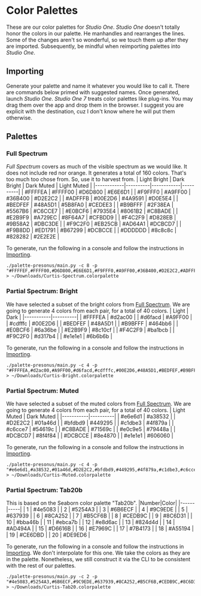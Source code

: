 # Color Palettes
These are our color palettes for *Studio One*. *Studio One* doesn't totally honor the colors in our palette. He manhandles and rearranges the lines. Some of the changes aren't so wonderful, so we touch them up after they are imported. Subsequently, be mindful when reimporting palettes into *Studio One*.

## Importing
Generate your palette and name it whatever you would like to call it. There are commands below primed with suggested names. Once generated, launch *Studio One*. *Studio One 7* treats color palettes like plug-ins. You may drag them over the app and drop them in the browser. I suggest you are explicit with the destination, cuz I don't know where he will put them otherwise.

## Palettes

### Full Spectrum
*Full Spectrum* covers as much of the visible spectrum as we would like. It does not include red nor orange. It generates a total of 160 colors. That's too much too chose from. So, use it to harvest from.
| Light Bright | Dark Bright | Dark Muted | Light Muted |
|------------|----------|------------|----------|
| #FFFFEA | #FFFF00 | #D6D800 | #E6E6D1 |
| #F9FFF0 | #A9FF00 | #36B400 | #D2E2C2 |
| #ADFFFB | #00E2D6 | #4A9591 | #D0E5E4 |
| #BEDFEF | #48A5D1 | #5B8FA0 | #CEDEE3 |
| #B9BFFF | #2F38EA | #5567B6 | #C6CCE7 |
| #E0BCF6 | #7935E4 | #8061B2 | #C8BADE |
| #E2B9F9 | #A729EC | #8F64A7 | #CFBDD9 |
| #F4C2F9 | #D828EB | #9B58A2 | #DBC3DE |
| #F9C2F0 | #EB25CB | #AD64A1 | #DCBCD7 |
| #F9B8DD | #ED1791 | #B67299 | #DCBCCE |
| #DDDDDD | #8c8c8c | #828282 | #2E2E2E |


To generate, run the following in a console and follow the instructions in [Importing](#importing).
```
./palette-presonus/main.py -c 8 -p "#FFFFEF,#FFFF00,#D6D800,#E6E6D1,#F9FFF0,#A9FF00,#36B400,#D2E2C2,#ADFFFB,#00E2D6,#4A9591,#D0E5E4,#BEDFEF,#48A5D1,#5B8FA0,#CEDEE3,#B9BFFF,#2F38EA,#5567B6,#C6CCE7,#E0BCF6,#7935E4,#8061B2,#C8BADE,#E2B9F9,#A729EC,#8F64A7,#CFBDD9,#F4C2F9,#D828EB,#9B58A2,#DBC3DE,#F9C2F0,#EB25CB,#AD64A1,#DCBCD7,#F9B8DD,#ED1791,#B67299,#DCBCCE,#DDDDDD,#8c8c8c,#828282,#2E2E2E" > ~/Downloads/Curtis-Spectrum.colorpalette
```

### Partial Spectrum: Bright
We have selected a subset of the bright colors from [Full Spectrum](#full-spectrum). We are going to generate 4 colors from each pair, for a total of 40 colors.
| Light | Dark |
|-----------|----------|
| #FFFFEA | #d2ac00 |
| #d6facd | #A9FF00 |
| #cdfffc | #00E2D6 |
| #BEDFEF | #48A5D1 |
| #B9BFFF | #464bb6 |
| #E0BCF6 | #6a36be |
| #E2B9F9 | #8c10cf |
| #F4C2F9 | #ba1bcb |
| #F9C2F0 | #d317b4 |
| #e1e1e1 | #6b6b6b |


To generate, run the following in a console and follow the instructions in [Importing](#importing).
```
./palette-presonus/main.py -c 4 -p "#FFFFEA,#d2ac00,#A9FF00,#d6facd,#cdfffc,#00E2D6,#48A5D1,#BEDFEF,#B9BFFF,#464bb6,#6a36be,#E0BCF6,#E2B9F9,#8c10cf,#ba1bcb,#F4C2F9,#F9C2F0,#d317b4,#6b6b6b,#e1e1e1" > ~/Downloads/Curtis-Bright.colorpalette
```

### Partial Spectrum: Muted
We have selected a subset of the muted colors from [Full Spectrum](#full-spectrum). We are going to generate 4 colors from each pair, for a total of 40 colors.
| Light Muted | Dark Muted |
|-----------|----------|
| #e6e6d1 | #a38532 |
| #D2E2C2 | #01a46d |
| #bfdbd9 | #449295 |
| #c1dbe3 | #4f879a |
| #c6cce7 | #54619c |
| #C8BADE | #71569c |
| #e0c9e5 | #79448a |
| #DCBCD7 | #8f4f84 |
| #DCBCCE | #8e4870 |
| #e1e1e1 | #606060 |

To generate, run the following in a console and follow the instructions in [Importing](#importing).
```
./palette-presonus/main.py -c 4 -p "#e6e6d1,#a38532,#01a46d,#D2E2C2,#bfdbd9,#449295,#4f879a,#c1dbe3,#c6cce7,#54619c,#71569c,#C8BADE,#e0c9e5,#79448a,#8f4f84,#DCBCD7,#DCBCCE,#8e4870,#606060,#e1e1e1" > ~/Downloads/Curtis-Muted.colorpalette
```

### Partial Spectrum: Tab20b
This is based on the Seaborn color palette "Tab20b".
|Number|Color|
|------|-----|
| 1 | #4e5083 |
| 2 | #5254A3 |
| 3 | #6B6ECF |
| 4 | #9C9EDE |
| 5 | #637939 |
| 6 | #8CA252 |
| 7 | #B5CF6B |
| 8 | #CEDB9C |
| 9 | #8C6D31 |
| 10 | #bba46b |
| 11 | #ebca7b |
| 12 | #e8d6ac |
| 13 | #824d4d |
| 14 | #AD494A |
| 15 | #D6616B |
| 16 | #E7969C |
| 17 | #7B4173 |
| 18 | #A55194 |
| 19 | #CE6DBD |
| 20 | #DE9ED6 |

To generate, run the following in a console and follow the instructions in [Importing](#importing). We don't interpolate for this one. We take the colors as they are in the palette. Nonetheless, we still construct it via the CLI to be consistent with the rest of our palettes.

```
./palette-presonus/main.py -c 2 -p "#4e5083,#5254A3,#6B6ECF,#9C9EDE,#637939,#8CA252,#B5CF6B,#CEDB9C,#8C6D31,#bba46b,#ebca7b,#e8d6ac,#824d4d,#AD494A,#D6616B,#E7969C,#7B4173,#A55194,#CE6DBD,#DE9ED6" > ~/Downloads/Curtis-Tab20.colorpalette
```
